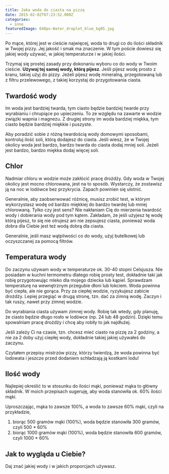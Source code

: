 ```yaml
---
title: Jaka woda do ciasta na pizzę
date: 2015-02-02T07:23:52.000Z
categories: 
  - inne
featuredImage: 640px-Water_droplet_blue_bg05.jpg
---
```


Po mące, której jest w cieście najwięcej, woda to drugi co do ilości składnik w Twojej pizzy. Jej jakość i smak ma znaczenie. W tym poście dowiesz się jakiej wody używać, w jakiej temperaturze i w jakiej ilości.

Trzymaj się prostej zasady przy dokonaniu wyboru co do wody w Twoim cieście. **Używaj tej samej wody, którą pijesz**. Jeśli pijesz wodę prosto z kranu, takiej użyj do pizzy. Jeżeli pijesz wodę mineralną, przegotowaną lub z filtru przelewowego, z takiej korzystaj do przygotowania ciasta.

## Twardość wody

Im woda jest bardziej twarda, tym ciasto będzie bardziej twarde przy wyrabianiu i chrupiące po upieczeniu. To ze względu na zawarte w wodzie związki wapnia i magnezu. Z drugiej strony im woda bardziej miękka, tym ciasto będzie bardziej miękkie i puszyste.

Aby poradzić sobie z różną twardością wody domowymi sposobami, kontroluj ilość soli, którą dodajesz do ciasta. Jeśli wiesz, że w Twojej okolicy woda jest bardzo, bardzo twarda do ciasta dodaj mniej soli. Jeżeli jest bardzo, bardzo miękka dodaj więcej soli.

## Chlor

Nadmiar chloru w wodzie może zakłócić pracę drożdży. Gdy woda w Twojej okolicy jest mocno chlorowana, jest na to sposób. Wystarczy, że zostawisz ją na noc w lodówce bez przykrycia. Zapach powinien się ulotnić.

Generalnie, aby zaobserwować różnicę, musisz zrobić test, w którym wykorzystasz wodę od bardzo miękkiej do bardzo twardej lub mniej chlorowaną. Tylko czy jest sens? Nie nakłaniam Cię do mierzenia twardość wody i dobierania wody pod tym kątem. Zakładam, że jeśli użyjesz tę wodę którą pijesz, to się nie otrujesz ani nie zepsujesz ciasta, ponieważ woda dobra dla Ciebie jest też wodą dobrą dla ciasta.

Generalnie, jeśli masz wątpliwości co do wody, użyj butelkowej lub oczyszczanej za pomocą filtrów.

## Temperatura wody

Do zaczynu używam wody w temperaturze ok. 30-40 stopni Celsjusza. Nie posiadam w kuchni termometru dlatego robię prosty test, dokładnie taki jak robię przygotowując mleko dla mojego dziecka lub kąpiel. Sprawdzam temperaturę na wewnętrznym przegubie dłoni lub łokciem. Woda powinna być ciepła, ale nie gorąca. Przy za ciepłej wodzie, ryzykujesz zabicie drożdży. Lepiej przegiąć w drugą stronę, tzn. dać za zimną wodę. Zaczyn i tak ruszy, nawet przy zimnej wodzie.

Do wyrabiania ciasta używam zimnej wody. Robię tak wtedy, gdy planuję, że ciasto będzie długo rosło w lodówce (np. 24 lub 48 godzin). Dzięki temu spowalniam pracę drożdży i chcę aby robiły to jak najdłużej.

Jeśli zależy Ci na czasie, tzn. chcesz mieć ciasto na pizzę za 2 godziny, a nie za 2 doby użyj ciepłej wody, dokładnie takiej jakiej używałeś do zaczynu.

Czytałem przepisy mistrzów pizzy, którzy twierdzą, że woda powinna być lodowata i jeszcze przed dodaniem schładzają ją kostkami lodu!

## Ilość wody

Najlepiej określić to w stosunku do ilości mąki, ponieważ mąka to główny składnik. W moich przepisach sugeruję, aby woda stanowiła ok. 60% ilości mąki.

Uproszczając, mąka to zawsze 100%, a woda to zawsze 60% mąki, czyli na przykładzie,

1. biorąc 500 gramów mąki (100%), woda będzie stanowiła 300 gramów, czyli 500 \* 60%
2. biorąc 1000 gramów mąki (100%), woda będzie stanowiła 600 gramów, czyli 1000 \* 60%

## Jak to wygląda u Ciebie?

Daj znać jakiej wody i w jakich proporcjach używasz.
